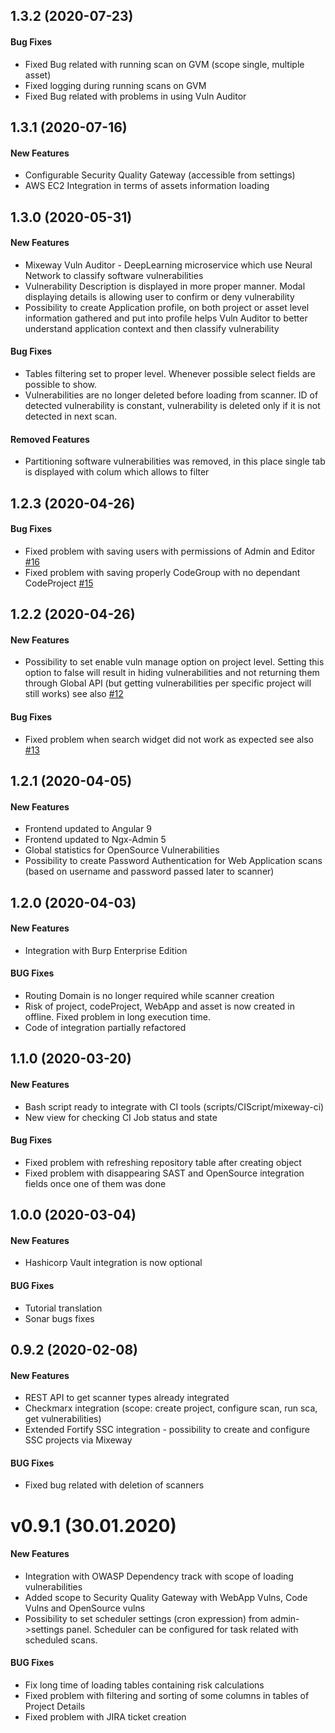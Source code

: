 <a name="1.3.2"></a>
## 1.3.2 (2020-07-23)

#### Bug Fixes
* Fixed Bug related with running scan on GVM (scope single, multiple asset)
* Fixed logging during running scans on GVM
* Fixed Bug related with problems in using Vuln Auditor


<a name="1.3.1"></a>
## 1.3.1 (2020-07-16)

#### New Features
* Configurable Security Quality Gateway (accessible from settings)
* AWS EC2 Integration in terms of assets information loading

<a name="1.3.0"></a>
## 1.3.0 (2020-05-31)

#### New Features

* Mixeway Vuln Auditor - DeepLearning microservice which use Neural Network to classify software vulnerabilities
* Vulnerability Description is displayed in more proper manner. Modal displaying details is allowing user to confirm or
deny vulnerability
* Possibility to create Application profile, on both project or asset level information gathered and put into profile
helps Vuln Auditor to better understand application context and then classify vulnerability

#### Bug Fixes
* Tables filtering set to proper level. Whenever possible select fields are possible to show.
* Vulnerabilities are no longer deleted before loading from scanner. ID of detected vulnerability is constant, vulnerability is deleted
only if it is not detected in next scan.

#### Removed Features
* Partitioning software vulnerabilities was removed, in this place single tab is displayed with colum which allows to filter

<a name="1.2.3"></a>
## 1.2.3 (2020-04-26)

#### Bug Fixes

* Fixed problem with saving users with permissions of Admin and Editor [#16](/../../issues/16)
* Fixed problem with saving properly CodeGroup with no dependant CodeProject [#15](/../../issues/15)


<a name="1.2.2"></a>
## 1.2.2 (2020-04-26)

#### New Features

* Possibility to set enable vuln manage option on project level. Setting this option to false will result
in hiding vulnerabilities and not returning them through Global API (but getting vulnerabilities per
specific project will still works) see also [#12](/../../issues/12)

#### Bug Fixes

* Fixed problem when search widget did not work as expected see also [#13](/../../issues/13)

<a name="1.2.1"></a>
## 1.2.1 (2020-04-05)

#### New Features

* Frontend updated to Angular 9
* Frontend updated to Ngx-Admin 5
* Global statistics for OpenSource Vulnerabilities
* Possibility to create Password Authentication for Web Application scans (based on username and password passed later to scanner)

<a name="1.2.0"></a>
## 1.2.0 (2020-04-03)

#### New Features

* Integration with Burp Enterprise Edition

#### BUG Fixes
* Routing Domain is no longer required while scanner creation
* Risk of project, codeProject, WebApp and asset is now created in offline. Fixed problem in long execution time. 
* Code of integration partially refactored


<a name="1.1.0"></a>
## 1.1.0 (2020-03-20)

#### New Features

* Bash script ready to integrate with CI tools (scripts/CIScript/mixeway-ci)
* New view for checking CI Job status and state

#### Bug Fixes
* Fixed problem with refreshing repository table after creating object
* Fixed problem with disappearing SAST and OpenSource integration fields once one of them was done

<a name="1.0.0"></a>
## 1.0.0 (2020-03-04)

#### New Features

* Hashicorp Vault integration is now optional

#### BUG Fixes
* Tutorial translation
* Sonar bugs fixes

<a name="0.9.2"></a>
## 0.9.2 (2020-02-08)

#### New Features

* REST API to get scanner types already integrated
* Checkmarx integration (scope: create project, configure scan, run sca, get vulnerabilities)
* Extended Fortify SSC integration - possibility to create and configure SSC projects via Mixeway

#### BUG Fixes
* Fixed bug related with deletion of scanners


# v0.9.1 (30.01.2020)

#### New Features
- Integration with OWASP Dependency track with scope of loading vulnerabilities
- Added scope to Security Quality Gateway with WebApp Vulns, Code Vulns and OpenSource vulns 
- Possibility to set scheduler settings (cron expression) from admin->settings panel. 
Scheduler can be configured for task related with scheduled scans.

#### BUG Fixes

- Fix long time of loading tables containing risk calculations
- Fixed problem with filtering and sorting of some columns in tables of Project Details
- Fixed problem with JIRA ticket creation

